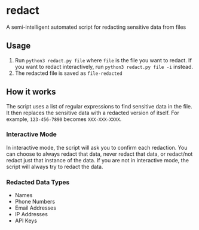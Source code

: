# redact
A semi-intelligent automated script for redacting sensitive data from files

## Usage
1. Run `python3 redact.py file` where `file` is the file you want to redact. If you want to redact interactively, run `python3 redact.py file -i` instead.
2. The redacted file is saved as `file-redacted`

## How it works

The script uses a list of regular expressions to find sensitive data in the file. It then replaces the sensitive data with a redacted version of itself. For example, `123-456-7890` becomes `XXX-XXX-XXXX`.

### Interactive Mode

In interactive mode, the script will ask you to confirm each redaction. You can choose to always redact that data, never redact that data, or redact/not redact just that instance of the data. If you are not in interactive mode, the script will always try to redact the data.

### Redacted Data Types

- Names
- Phone Numbers
- Email Addresses
- IP Addresses
- API Keys
